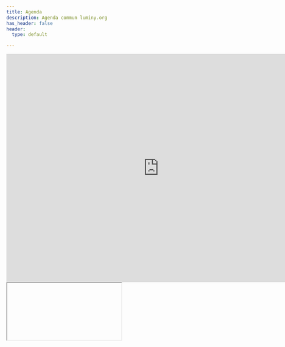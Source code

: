 ```yaml
---
title: Agenda
description: Agenda commun luminy.org
has_header: false
header:
  type: default

---
```

<iframe
src="https://cloud.luminy.org/index.php/apps/calendar/embed/72D9WKDSAZ6MOFZ5"
style="border-width:0" width="800" height="600" frameborder="0"
scrolling="no"></iframe>
<iframe

src="https://calendar.google.com/calendar/b/1/embed?height=600&amp;wkst=2&amp;bgcolor=%23ffffff&amp;ctz=Europe%2FParis&amp;src=bGVwdWdldEBsdW1pbnkub3Jn&amp;src=ZnIuZnJlbmNoI2hvbGlkYXlAZ3JvdXAudi5jYWxlbmRhci5nb29nbGUuY29t&amp;src=dm9ubTE3aG5jcDJtcWJmMXA0NGk4dDUxMjdydGszZmFAaW1wb3J0LmNhbGVuZGFyLmdvb2dsZS5jb20&amp;color=%23D6AE00&amp;color=%233366CC&amp;color=%233366CC&amp;showCalendars=1&amp;showPrint=0&amp;showNav=1"
style="border-width:0" width="800" height="600" frameborder="0"
scrolling="no"></iframe>